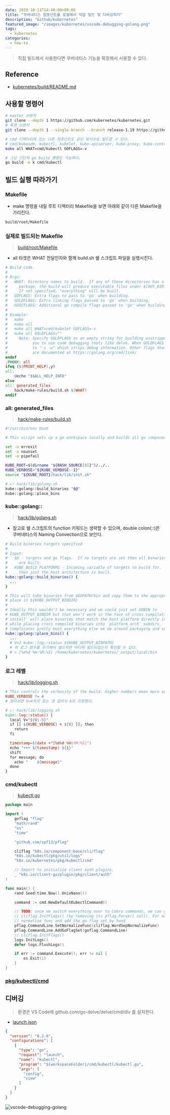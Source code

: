 ```yaml
---
date: 2020-10-11T14:48:00+09:00
title: "쿠버네티스 컴포넌트를 로컬에서 직접 빌드 및 디버깅하기"
description: "Github/kubernetes"
featured_image: "/images/kubernetes/vscode-debugging-golang.png"
tags:
  - kubernetes
categories:
  - how-to
---
```


> 직접 빌드해서 사용한다면 쿠버네티스 기능을 확장해서 사용할 수 있다.

## Reference

- [kubernetes/build/README.md](https://github.com/kubernetes/kubernetes/blob/release-1.19/build/README.md)

## 사용할 명령어

```bash
# master 브랜치
git clone --depth 1 https://github.com/kubernetes/kubernetes.git
# 특정 브랜치
git clone --depth 1 --single-branch --branch release-1.19 https://github.com/kubernetes/kubernetes.git

# cmd 디렉터리에 있는 다른 컴포넌트도 같은 방식으로 빌드할 수 있다.
# cmd/kubeadm, kubectl, kubelet, kube-apiserver, kube-proxy, kube-controller-manager, kube-scheduler, ...
make all WHAT=cmd/kubectl GOFLAGS=-v

# 그냥 간단히 go build 명령도 가능하다.
go build -o k cmd/kubectl
```

## 빌드 실행 따라가기

### Makefile

- make 명령을 내릴 루트 디렉터리 Makefile을 보면 아래와 같이 다른 Makefile을 가리킨다.

```bash
build/root/Makefile
```

### 실제로 빌드되는 Makefile

> [build/root/Makefile](https://github.com/kubernetes/kubernetes/blob/release-1.19/build/root/Makefile)

- all 타겟은 WHAT 전달인자와 함께 build.sh 쉘 스크립트 파일을 실행시킨다.

```makefile
# Build code.
#
# Args:
#   WHAT: Directory names to build.  If any of these directories has a 'main'
#     package, the build will produce executable files under $(OUT_DIR)/bin.
#     If not specified, "everything" will be built.
#   GOFLAGS: Extra flags to pass to 'go' when building.
#   GOLDFLAGS: Extra linking flags passed to 'go' when building.
#   GOGCFLAGS: Additional go compile flags passed to 'go' when building.
#
# Example:
#   make
#   make all
#   make all WHAT=cmd/kubelet GOFLAGS=-v
#   make all GOLDFLAGS=""
#     Note: Specify GOLDFLAGS as an empty string for building unstripped binaries, which allows
#           you to use code debugging tools like delve. When GOLDFLAGS is unspecified, it defaults
#           to "-s -w" which strips debug information. Other flags that can be used for GOLDFLAGS 
#           are documented at https://golang.org/cmd/link/
endef
.PHONY: all
ifeq ($(PRINT_HELP),y)
all:
	@echo "$$ALL_HELP_INFO"
else
all: generated_files
	hack/make-rules/build.sh $(WHAT)
endif
```

### all: generated_files

> [hack/make-rules/build.sh](https://github.com/kubernetes/kubernetes/blob/release-1.19/hack/make-rules/build.sh)

```bash
#!/usr/bin/env bash

# This script sets up a go workspace locally and builds all go components.

set -o errexit
set -o nounset
set -o pipefail

KUBE_ROOT=$(dirname "${BASH_SOURCE[0]}")/../..
KUBE_VERBOSE="${KUBE_VERBOSE:-1}"
source "${KUBE_ROOT}/hack/lib/init.sh"

# 👉 hack/lib/golang.sh
kube::golang::build_binaries "$@"
kube::golang::place_bins
```

### kube::golang::

> [hack/lib/golang.sh](https://github.com/kubernetes/kubernetes/blob/release-1.19/hack/lib/golang.sh)

- 참고로 쉘 스크립트의 function 키워드는 생략할 수 있으며, double colon(::)은 쿠버네티스의 Naming Convection으로 보인다.

```bash
# Build binaries targets specified
#
# Input:
#   $@ - targets and go flags.  If no targets are set then all binaries targets
#     are built.
#   KUBE_BUILD_PLATFORMS - Incoming variable of targets to build for.  If unset
#     then just the host architecture is built.
kube::golang::build_binaries() {
  ...
}

# This will take binaries from $GOPATH/bin and copy them to the appropriate
# place in ${KUBE_OUTPUT_BINDIR}
#
# Ideally this wouldn't be necessary and we could just set GOBIN to
# KUBE_OUTPUT_BINDIR but that won't work in the face of cross compilation.  'go
# install' will place binaries that match the host platform directly in $GOBIN
# while placing cross compiled binaries into `platform_arch` subdirs.  This
# complicates pretty much everything else we do around packaging and such.
kube::golang::place_bins() {
  ...
  # V=2 kube::log::status ${KUBE_OUTPUT_BINPATH}
  # 위 로그 함수를 추가해서 빌드하면 어디에 빌드되었는지 확인할 수 있다.
  # > [%m%d %H:%M:%S] /home/kubernetes/kubernetes/_output/local/bin
}
```

### 로그 레벨

> [hack/lib/logging.sh](https://github.com/kubernetes/kubernetes/blob/master/hack/lib/logging.sh)

```makefile
# This controls the verbosity of the build. Higher numbers mean more output.
KUBE_VERBOSE ?= 4
# 찾아보면 V=4까지 있는 것 같아서 4로 지정했다.

# 👉 hack/lib/logging.sh
kube::log::status() {
  local V="${V:-0}"
  if [[ ${KUBE_VERBOSE} < ${V} ]]; then
    return
  fi

  timestamp=$(date +"[%m%d %H:%M:%S]")
  echo "+++ ${timestamp} ${1}"
  shift
  for message; do
    echo "    ${message}"
  done
}
```

### cmd/kubectl

> [kubectl.go](https://github.com/kubernetes/kubernetes/blob/release-1.19/cmd/kubectl/kubectl.go)

```go
package main

import (
	goflag "flag"
	"math/rand"
	"os"
	"time"

	"github.com/spf13/pflag"

	cliflag "k8s.io/component-base/cli/flag"
	"k8s.io/kubectl/pkg/util/logs"
	"k8s.io/kubernetes/pkg/kubectl/cmd"

	// Import to initialize client auth plugins.
	_ "k8s.io/client-go/plugin/pkg/client/auth"
)

func main() {
	rand.Seed(time.Now().UnixNano())

	command := cmd.NewDefaultKubectlCommand()

	// TODO: once we switch everything over to Cobra commands, we can go back to calling
	// cliflag.InitFlags() (by removing its pflag.Parse() call). For now, we have to set the
	// normalize func and add the go flag set by hand.
	pflag.CommandLine.SetNormalizeFunc(cliflag.WordSepNormalizeFunc)
	pflag.CommandLine.AddGoFlagSet(goflag.CommandLine)
	// cliflag.InitFlags()
	logs.InitLogs()
	defer logs.FlushLogs()

	if err := command.Execute(); err != nil {
		os.Exit(1)
	}
}
```

### [pkg/kubectl/cmd](https://github.com/kubernetes/kubernetes/blob/release-1.19/pkg/kubectl/cmd/cmd.go)

## 디버깅

> 환경은 VS Code에 github.com/go-delve/delve/cmd/dlv 를 설치한다.

- [launch.json](https://code.visualstudio.com/docs/editor/debugging)

```json
{
  "version": "0.2.0",
  "configurations": [
    {
      "type": "go",
      "request": "launch",
      "name": "kubectl",
      "program": "${workspaceFolder}/cmd/kubectl/kubectl.go",
      "args": [
        "config",
        "view"
      ]
    }
  ]
}
```

![vscode-debugging-golang](/images/kubernetes/vscode-debugging-golang.png)
